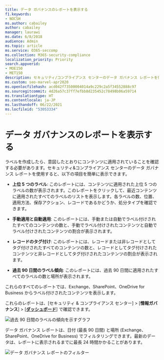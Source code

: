 ```yaml
---
title: データ ガバナンスのレポートを表示する
f1.keywords:
- NOCSH
ms.author: cabailey
author: cabailey
manager: laurawi
ms.date: 6/8/2018
audience: Admin
ms.topic: article
ms.service: O365-seccomp
ms.collection: M365-security-compliance
localization_priority: Priority
search.appverid:
- MOE150
- MET150
description: セキュリティ/コンプライアンス センターのデータ ガバナンス レポートを使用すると、意図したとおりにラベルがコンテンツに適用されているかどうかを簡単に確認できます。
ms.custom: seo-marvel-apr2020
ms.openlocfilehash: acd042f73500004014a9c229c2a5f34552888c97
ms.sourcegitcommit: 4d26a57c37ff7efbb8d235452c78498b06a59714
ms.translationtype: HT
ms.contentlocale: ja-JP
ms.lasthandoff: 06/22/2021
ms.locfileid: "53053334"
---
```

# <a name="view-the-data-governance-reports"></a>データ ガバナンスのレポートを表示する

ラベルを作成したら、意図したとおりにコンテンツに適用されていることを確認する必要があります。セキュリティ&amp;コンプライアンス センターのデータ ガバナンス レポートを使用すると、以下の項目を簡単に表示できます。
  
- **上位 5 つのラベル**: このレポートには、コンテンツに適用された上位 5 つのラベルの数が表示されます。このレポートをクリックして、最近コンテンツに適用されたすべてのラベルのリストを表示します。各ラベルの数、位置、適用方法、保存アクション、レコードであるかどうか、処分タイプを確認できます。 
    
- **手動適用と自動適用**: このレポートには、手動または自動でラベル付けされたすべてのコンテンツの数と、手動でラベル付けされたコンテンツと自動でラベル付けされたコンテンツの割合が表示されます。 
    
- **レコードのタグ付け**: このレポートには、レコードまたは非レコードとしてタグ付けされたすべてのコンテンツの数と、レコードとしてタグ付けされたコンテンツと非レコードとしてタグ付けされたコンテンツの割合が表示されます。 
    
- **過去 90 日間のラベル傾向**: このレポートには、過去 90 日間に適用されたすべてのラベルの数と場所が表示されます。 
    
これらのすべてのレポートでは、Exchange、SharePoint、OneDrive for Business からラベル付けされたコンテンツを表示します。
  
これらのレポートは、[セキュリティ &amp; コンプライアンス センター] \> [**情報ガバナンス**] \> [[**ダッシュボード**](https://protection.office.com/datamanagement/dashboard)] で確認できます。
  
![過去 90 日間のラベルの傾向を示すグラフ](../media/0cc06c18-d3b1-4984-8374-47655fb38dd2.png)
  
データ ガバナンス レポートは、日付 (最長 90 日間) と場所 (Exchange、SharePoint、OneDrive for Business) でフィルタリングできます。最新のデータは、レポートに表示されるまでに最長 24 時間かかることがあります。
  
![データ ガバナンス レポートのフィルター](../media/77e60284-edf3-42d7-aee7-f72b2568f722.png)
  


